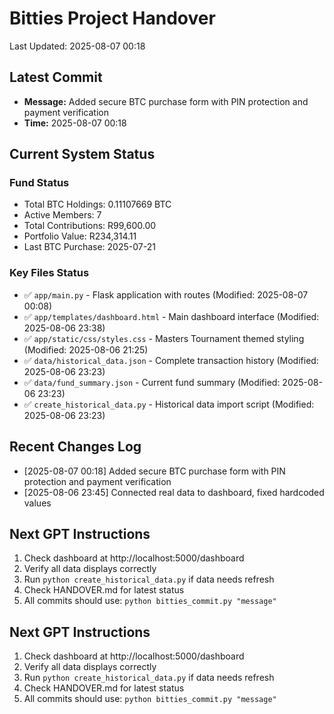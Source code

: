 # Bitties Project Handover
Last Updated: 2025-08-07 00:18

## Latest Commit
- **Message:** Added secure BTC purchase form with PIN protection and payment verification
- **Time:** 2025-08-07 00:18

## Current System Status

### Fund Status
- Total BTC Holdings: 0.11107669 BTC
- Active Members: 7
- Total Contributions: R99,600.00
- Portfolio Value: R234,314.11
- Last BTC Purchase: 2025-07-21

### Key Files Status
- ✅ `app/main.py` - Flask application with routes (Modified: 2025-08-07 00:08)
- ✅ `app/templates/dashboard.html` - Main dashboard interface (Modified: 2025-08-06 23:38)
- ✅ `app/static/css/styles.css` - Masters Tournament themed styling (Modified: 2025-08-06 21:25)
- ✅ `data/historical_data.json` - Complete transaction history (Modified: 2025-08-06 23:23)
- ✅ `data/fund_summary.json` - Current fund summary (Modified: 2025-08-06 23:23)
- ✅ `create_historical_data.py` - Historical data import script (Modified: 2025-08-06 23:23)

## Recent Changes Log
- [2025-08-07 00:18] Added secure BTC purchase form with PIN protection and payment verification
- [2025-08-06 23:45] Connected real data to dashboard, fixed hardcoded values


## Next GPT Instructions
1. Check dashboard at http://localhost:5000/dashboard
2. Verify all data displays correctly
3. Run `python create_historical_data.py` if data needs refresh
4. Check HANDOVER.md for latest status
5. All commits should use: `python bitties_commit.py "message"`


## Next GPT Instructions
1. Check dashboard at http://localhost:5000/dashboard
2. Verify all data displays correctly
3. Run `python create_historical_data.py` if data needs refresh
4. Check HANDOVER.md for latest status
5. All commits should use: `python bitties_commit.py "message"`
